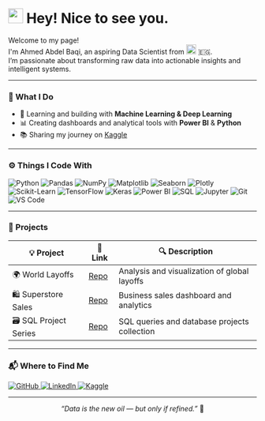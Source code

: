 <h1><img src="https://emojis.slackmojis.com/emojis/images/1531849430/4246/blob-sunglasses.gif" width="30"/> Hey! Nice to see you.</h1>

<p>
  Welcome to my page! <br />
  I'm Ahmed Abdel Baqi, an aspiring Data Scientist from
  <img src="https://flagcdn.com/w20/eg.png" width="20" alt="Egypt Flag" /> 🇪🇬.
  <br />
  I’m passionate about transforming raw data into actionable insights and intelligent systems.
</p>

---

### 💼 What I Do

- 🧠 Learning and building with **Machine Learning & Deep Learning**
- 📊 Creating dashboards and analytical tools with **Power BI** & **Python**
- 📚 Sharing my journey on [Kaggle](https://www.kaggle.com/ahmedabdelbaqi)

---

### ⚙️ Things I Code With

<p>
  <img alt="Python" src="https://img.shields.io/badge/-Python-3776AB?style=flat-square&logo=python&logoColor=white" />
  <img alt="Pandas" src="https://img.shields.io/badge/-Pandas-150458?style=flat-square&logo=pandas&logoColor=white" />
  <img alt="NumPy" src="https://img.shields.io/badge/-NumPy-013243?style=flat-square&logo=numpy&logoColor=white" />
  <img alt="Matplotlib" src="https://img.shields.io/badge/-Matplotlib-11557C?style=flat-square&logo=matplotlib&logoColor=white" />
  <img alt="Seaborn" src="https://img.shields.io/badge/-Seaborn-2E3436?style=flat-square&logo=python&logoColor=white" />
  <img alt="Plotly" src="https://img.shields.io/badge/-Plotly-3F4F75?style=flat-square&logo=plotly&logoColor=white" />
  <img alt="Scikit-Learn" src="https://img.shields.io/badge/-Scikit_Learn-F7931E?style=flat-square&logo=scikit-learn&logoColor=white" />
  <img alt="TensorFlow" src="https://img.shields.io/badge/-TensorFlow-FF6F00?style=flat-square&logo=tensorflow&logoColor=white" />
  <img alt="Keras" src="https://img.shields.io/badge/-Keras-D00000?style=flat-square&logo=keras&logoColor=white" />
  <img alt="Power BI" src="https://img.shields.io/badge/-Power%20BI-F2C811?style=flat-square&logo=powerbi&logoColor=black" />
  <img alt="SQL" src="https://img.shields.io/badge/-SQL-003B57?style=flat-square&logo=mysql&logoColor=white" />
  <img alt="Jupyter" src="https://img.shields.io/badge/-Jupyter-F37626?style=flat-square&logo=jupyter&logoColor=white" />
  <img alt="Git" src="https://img.shields.io/badge/-Git-F05032?style=flat-square&logo=git&logoColor=white" />
  <img alt="VS Code" src="https://img.shields.io/badge/-VSCode-007ACC?style=flat-square&logo=visual-studio-code&logoColor=white" />
</p>

---

### 🧠 Projects

| 💡 Project               | 🔗 Link                                                                              | 🔍 Description                                    |
|-------------------------|-------------------------------------------------------------------------------------|--------------------------------------------------|
| 🌍 World Layoffs         | [Repo](https://github.com/Ahmed249323/World-Layoffs)                               | Analysis and visualization of global layoffs    |
| 🛍️ Superstore Sales     | [Repo](https://github.com/Ahmed249323/Superstore-Sales-Analysis)                    | Business sales dashboard and analytics           |
| 🗃️ SQL Project Series   | [Repo](https://github.com/Ahmed249323/SQL-Project-Series)                           | SQL queries and database projects collection     |

---

### 📬 Where to Find Me

<p>
  <a href="https://github.com/Ahmed249323" target="_blank">
    <img alt="GitHub" src="https://img.shields.io/badge/GitHub-181717.svg?style=for-the-badge&logo=github&logoColor=white"/>
  </a>
  <a href="https://www.linkedin.com/in/ahmed-abdel-baqi-931b29338/" target="_blank">
    <img alt="LinkedIn" src="https://img.shields.io/badge/LinkedIn-0077B5.svg?style=for-the-badge&logo=linkedin&logoColor=white"/>
  </a>
  <a href="https://www.kaggle.com/ahmedabdelbaqi" target="_blank">
    <img alt="Kaggle" src="https://img.shields.io/badge/Kaggle-20BEFF.svg?style=for-the-badge&logo=kaggle&logoColor=white"/>
  </a>
</p>

---

<p align="center"><i>“Data is the new oil — but only if refined.”</i> 🚀</p>
